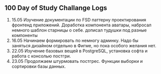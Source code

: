 ## 100 Day of Study Challange Logs
1. 15.05 Изучение документации по FSD паттерну проектирования фронтенд приложений. Доработка компонента аватары, набросал немного шаблон старницы о себе. дописал тудушки под разные компоненты
2. 16.05 Начинаем формировать по немногу админку. Надо бы заняться дизайном отдельно в Фигме, но пока особого желания нет.
3. 22.05 Изучение базовых вещей в PostgreSQL, установка софта и работа с консолью постгри.
4. 23.05 Продолжаем штурмовать постгрес. Функции выборки и сортировки базы данных.